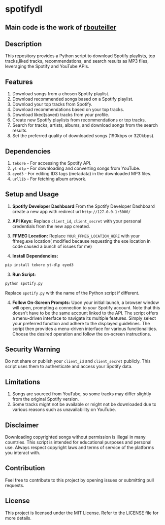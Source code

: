 # spotifydl

## Main code is the work of [rbouteiller](https://github.com/rbouteiller)


## Description

This repository provides a Python script to download Spotify playlists, top tracks,liked tracks, recommendations, and search results as MP3 files, leveraging the Spotify and YouTube APIs.

## Features

1. Download songs from a chosen Spotify playlist.
2. Download recommended songs based on a Spotify playlist.
3. Download your top tracks from Spotify.
4. Download recommendations based on your top tracks.
5. Download liked(saved) tracks from your profile.
6. Create new Spotify playlists from recommendations or top tracks.
7. Search for tracks, artists, albums, and download songs from the search results.
8. Set the preferred quality of downloaded songs (190kbps or 320kbps).

## Dependencies

1. `tekore` - For accessing the Spotify API.
2. `yt-dlp` - For downloading and converting songs from YouTube.
3. `eyed3` - For editing ID3 tags (metadata) in the downloaded MP3 files.
4. `urllib` - For fetching album artwork.

## Setup and Usage

1. **Spotify Developer Dashboard** From the Spotify Developer Dashboard create a new app with redirect url `http://127.0.0.1:5000/`

3. **API Keys:** Replace `client_id`, `client_secret` with your personal credentials from the new app created.
4. **FFMEG Location:** Replace `YOUR_FFMEG_LOCATION_HERE` with your ffmeg.exe location( modified because requesting the exe location in code caused a bunch of issues for me)

5. **Install Dependencies:**

```bash
pip install tekore yt-dlp eyed3
```

3. **Run Script:**

```bash
python spotify.py
```

Replace `spotify.py` with the name of the Python script if different.

4. **Follow On-Screen Prompts:** 
Upon your initial launch, a browser window will open, prompting a connection to your Spotify account. Note that this doesn't have to be the same account linked to the API. The script offers a menu-driven interface to navigate its multiple features. Simply select your preferred function and adhere to the displayed guidelines.
The script then provides a menu-driven interface for various functionalities. Choose the desired operation and follow the on-screen instructions.

## Security Warning

Do not share or publish your `client_id` and `client_secret` publicly. This script uses them to authenticate and access your Spotify data. 

## Limitations

1. Songs are sourced from YouTube, so some tracks may differ slightly from the original Spotify version.
2. Some tracks might not be available or might not be downloaded due to various reasons such as unavailability on YouTube.

## Disclaimer

Downloading copyrighted songs without permission is illegal in many countries. This script is intended for educational purposes and personal use. Always respect copyright laws and terms of service of the platforms you interact with.

## Contribution

Feel free to contribute to this project by opening issues or submitting pull requests. 

## License

This project is licensed under the MIT License. Refer to the LICENSE file for more details.
